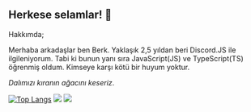 ## Herkese selamlar! 👋
Hakkımda;

Merhaba arkadaşlar ben Berk. Yaklaşık 2,5 yıldan beri Discord.JS ile ilgileniyorum. Tabi ki bunun yanı sıra JavaScript(JS) ve TypeScript(TS) öğrenmiş oldum. Kimseye karşı kötü bir huyum yoktur.

*Dalımızı kıranın ağacını keseriz*.

[![Top Langs](https://github-readme-stats.vercel.app/api/top-langs/?username=custyTR)](https://github.com/anuraghazra/github-readme-stats)
![](https://github-readme-stats.vercel.app/api?username=custyTR&show_icons=true&theme=radical)
![](https://komarev.com/ghpvc/?username=custyTR&style=flat-square&label=Profil+Ziyareti)
